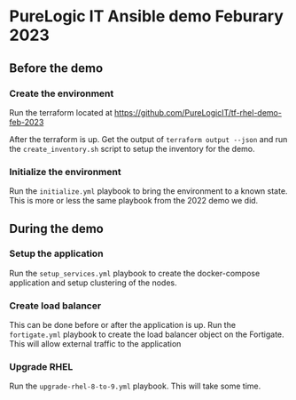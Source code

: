# PureLogic IT Ansible demo Feburary 2023

## Before the demo

### Create the environment
Run the terraform located at https://github.com/PureLogicIT/tf-rhel-demo-feb-2023

After the terraform is up. Get the output of `terraform output --json` and run the `create_inventory.sh` script to setup the inventory for the demo.

### Initialize the environment
Run the `initialize.yml` playbook to bring the environment to a known state. This is more or less the same playbook from the 2022 demo we did.

## During the demo

### Setup the application
Run the `setup_services.yml` playbook to create the docker-compose application and setup clustering of the nodes.

### Create load balancer
This can be done before or after the application is up. Run the `fortigate.yml` playbook to create the load balancer object on the Fortigate. This will allow external traffic to the application

### Upgrade RHEL
Run the `upgrade-rhel-8-to-9.yml` playbook. This will take some time.
